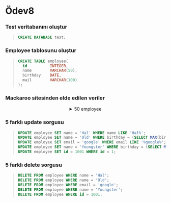 # Ödev8

### Test veritabanını oluştur

> ```SQL
> CREATE DATABASE test;
> ```

### Employee tablosunu oluştur

> ```SQL
> CREATE TABLE employee(
>   id          INTEGER,
>   name        VARCHAR(50),
>   birthday    DATE,
>   mail        VARCHAR(100)
> );
> ```

### Mackaroo sitesinden elde edilen veriler

<center>
<details><summary>50 employee</summary>

> ```SQL
> INSERT INTO employee (id, name, birthday, email) VALUES (1, 'Lissy', '25/05/1973', 'lnoddles0@over-blog.com');
> INSERT INTO employee (id, name, birthday, email) VALUES (2, 'Mackenzie', '25/04/1965', 'mcholonin1@ftc.gov');
> INSERT INTO employee (id, name, birthday, email) VALUES (3, 'Shellysheldon', '01/02/1973', 'srodgman2@comsenz.com');
> INSERT INTO employee (id, name, birthday, email) VALUES (4, 'Wilow', '17/02/1968', 'wkellaway3@fotki.com');
> INSERT INTO employee (id, name, birthday, email) VALUES (5, 'Sibley', '28/11/1995', 'spolamontayne4@eepurl.com');
> INSERT INTO employee (id, name, birthday, email) VALUES (6, 'Julita', '19/10/1991', 'jgraalmans5@pbs.org');
> INSERT INTO employee (id, name, birthday, email) VALUES (7, 'Gaylor', '02/08/1978', 'garlidge6@cafepress.com');
> INSERT INTO employee (id, name, birthday, email) VALUES (8, 'Gunar', '23/03/1972', 'gyallop7@123-reg.co.uk');
> INSERT INTO employee (id, name, birthday, email) VALUES (9, 'Siward', '24/12/1977', 'swells8@slashdot.org');
> INSERT INTO employee (id, name, birthday, email) VALUES (10, 'Guthry', '27/10/1967', 'gscrivens9@godaddy.com');
> INSERT INTO employee (id, name, birthday, email) VALUES (11, 'Anthea', '23/08/1978', 'afulkesa@github.io');
> INSERT INTO employee (id, name, birthday, email) VALUES (12, 'Brinna', '10/08/1999', 'bseamanb@mit.edu');
> INSERT INTO employee (id, name, birthday, email) VALUES (13, 'Alwin', '13/09/1978', 'alandmanc@simplemachines.org');
> INSERT INTO employee (id, name, birthday, email) VALUES (14, 'Irena', '30/04/1991', 'ileithgoed@techcrunch.com');
> INSERT INTO employee (id, name, birthday, email) VALUES (15, 'Papagena', '13/06/1967', 'pworsleye@istockphoto.com');
> INSERT INTO employee (id, name, birthday, email) VALUES (16, 'Joletta', '07/12/1995', 'jcritchellf@networksolutions.com');
> INSERT INTO employee (id, name, birthday, email) VALUES (17, 'Gilles', '19/03/2000', 'gkleyng@europa.eu');
> INSERT INTO employee (id, name, birthday, email) VALUES (18, 'Dixie', '22/10/1974', 'dlindlh@google.com.hk');
> INSERT INTO employee (id, name, birthday, email) VALUES (19, 'Hermie', '06/08/1967', 'hmaymondi@mtv.com');
> INSERT INTO employee (id, name, birthday, email) VALUES (20, 'Correna', '09/08/1990', 'crosensteinj@skype.com');
> INSERT INTO employee (id, name, birthday, email) VALUES (21, 'Kahlil', '21/04/1977', 'khiddsleyk@vinaora.com');
> INSERT INTO employee (id, name, birthday, email) VALUES (22, 'Derby', '27/07/1966', 'dhunl@umn.edu');
> INSERT INTO employee (id, name, birthday, email) VALUES (23, 'Alexandrina', '10/10/1999', 'arickerm@wired.com');
> INSERT INTO employee (id, name, birthday, email) VALUES (24, 'Gerrard', '26/02/1982', 'gnewbandn@ameblo.jp');
> INSERT INTO employee (id, name, birthday, email) VALUES (25, 'Alicea', '12/02/1996', 'agodlontono@typepad.com');
> INSERT INTO employee (id, name, birthday, email) VALUES (26, 'Aime', '10/05/1989', 'afrostickp@1und1.de');
> INSERT INTO employee (id, name, birthday, email) VALUES (27, 'Madella', '01/08/1978', 'mcollingdonq@ibm.com');
> INSERT INTO employee (id, name, birthday, email) VALUES (28, 'Tymon', '26/09/1964', 'tkharchinskir@alibaba.com');
> INSERT INTO employee (id, name, birthday, email) VALUES (29, 'Gasparo', '19/09/1970', 'gdowdeswells@hexun.com');
> INSERT INTO employee (id, name, birthday, email) VALUES (30, 'Robinet', '18/12/1987', 'rpeerst@weibo.com');
> INSERT INTO employee (id, name, birthday, email) VALUES (31, 'Tracy', '07/10/1963', 'thaggieu@java.com');
> INSERT INTO employee (id, name, birthday, email) VALUES (32, 'Ahmed', '14/06/1980', 'akleisv@nps.gov');
> INSERT INTO employee (id, name, birthday, email) VALUES (33, 'Tallou', '17/05/1961', 'tloudw@storify.com');
> INSERT INTO employee (id, name, birthday, email) VALUES (34, 'Cecily', '07/02/1994', 'cmaclesex@trellian.com');
> INSERT INTO employee (id, name, birthday, email) VALUES (35, 'Jodee', '28/10/1980', 'jlatliffy@deviantart.com');
> INSERT INTO employee (id, name, birthday, email) VALUES (36, 'Jenna', '17/02/1973', 'jdufferz@alexa.com');
> INSERT INTO employee (id, name, birthday, email) VALUES (37, 'Lura', '25/01/1983', 'lwatting10@wix.com');
> INSERT INTO employee (id, name, birthday, email) VALUES (38, 'Freddi', '11/02/1966', 'fcastelyn11@bloglines.com');
> INSERT INTO employee (id, name, birthday, email) VALUES (39, 'Fredric', '19/03/1969', 'ffriett12@bloglines.com');
> INSERT INTO employee (id, name, birthday, email) VALUES (40, 'Aviva', '12/07/1966', 'asherry13@yandex.ru');
> INSERT INTO employee (id, name, birthday, email) VALUES (41, 'Gloriane', '25/03/1961', 'gwastling14@gnu.org');
> INSERT INTO employee (id, name, birthday, email) VALUES (42, 'Walton', '23/09/1979', 'wjuschke15@webeden.co.uk');
> INSERT INTO employee (id, name, birthday, email) VALUES (43, 'Haleigh', '24/03/1979', 'hspillard16@eepurl.com');
> INSERT INTO employee (id, name, birthday, email) VALUES (44, 'Sammie', '24/09/1974', 'shadeke17@geocities.jp');
> INSERT INTO employee (id, name, birthday, email) VALUES (45, 'Deanne', '09/01/1967', 'drooper18@hhs.gov');
> INSERT INTO employee (id, name, birthday, email) VALUES (46, 'Giustina', '10/01/1969', 'gzelner19@who.int');
> INSERT INTO employee (id, name, birthday, email) VALUES (47, 'Alonzo', '16/04/1977', 'aing1a@mysql.com');
> INSERT INTO employee (id, name, birthday, email) VALUES (48, 'Jamal', '09/08/1979', 'jgasker1b@imageshack.us');
> INSERT INTO employee (id, name, birthday, email) VALUES (49, 'Shari', '16/03/1962', 'smartensen1c@google.it');
> INSERT INTO employee (id, name, birthday, email) VALUES (50, 'Doug', '02/03/1961', 'dpoag1d@istockphoto.com');
> ```

</details>
</center>

### 5 farklı update sorgusu

> ```SQL
> UPDATE employee SET name = 'Hal' WHERE name LIKE 'Hal%';
> UPDATE employee SET name = 'Old' WHERE birthday = (SELECT MAX(birthday) FROM employee);
> UPDATE employee SET email = 'google' WHERE email LIKE '%google%';
> UPDATE employee SET name = 'Youngster' WHERE birthday = (SELECT MIN(birthday) FROM employee);
> UPDATE employee SET id = 1001 WHERE id = 1;
> ```

### 5 farklı delete sorgusu

> ```SQL
> DELETE FROM employee WHERE name = 'Hal';
> DELETE FROM employee WHERE name = 'Old';
> DELETE FROM employee WHERE email = 'google';
> DELETE FROM employee WHERE name = 'Youngster';
> DELETE FROM employee WHERE id = 1001;
> ```
